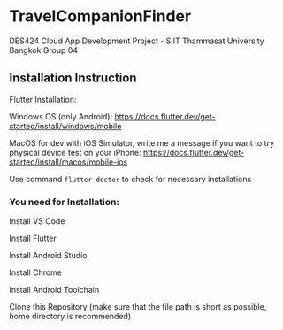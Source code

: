 # TravelCompanionFinder
DES424 Cloud App Development Project - SIIT Thammasat University Bangkok Group 04

## Installation Instruction

Flutter Installation:

Windows OS (only Android): https://docs.flutter.dev/get-started/install/windows/mobile

MacOS for dev with iOS Simulator, write me a message if you want to try physical device test on your iPhone: https://docs.flutter.dev/get-started/install/macos/mobile-ios

Use command ``flutter doctor`` to check for necessary installations 

### You need for Installation:

Install VS Code

Install Flutter

Install Android Studio

Install Chrome

Install Android Toolchain

Clone this Repository (make sure that the file path is short as possible, home directory is recommended)
